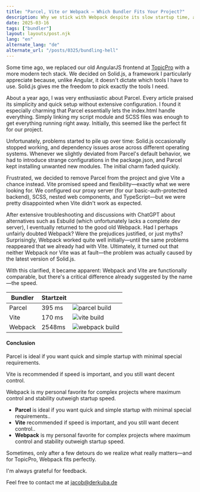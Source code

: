 ```yaml
---
title: "Parcel, Vite or Webpack – Which Bundler Fits Your Project?"
description: Why we stick with Webpack despite its slow startup time, and how Parcel and Vite compare.
date: 2025-03-16
tags: ["bundler"]
layout: layouts/post.njk
lang: "en"
alternate_lang: "de"
alternate_url: "/posts/0325/bundling-hell"
---
```


Some time ago, we replaced our old AngularJS frontend at [TopicPro](https://www.mountbarley.de/) with a more modern tech stack. We decided on Solid.js, a framework I particularly appreciate because, unlike Angular, it doesn't dictate which tools I have to use. Solid.js gives me the freedom to pick exactly the tools I need.

About a year ago, I was very enthusiastic about Parcel. Every article praised its simplicity and quick setup without extensive configuration. I found it especially charming that Parcel essentially lets the index.html handle everything. Simply linking my script module and SCSS files was enough to get everything running right away. Initially, this seemed like the perfect fit for our project.

Unfortunately, problems started to pile up over time: Solid.js occasionally stopped working, and dependency issues arose across different operating systems. Whenever we slightly deviated from Parcel's default behavior, we had to introduce strange configurations in the package.json, and Parcel kept installing unwanted new modules. The initial charm faded quickly.

Frustrated, we decided to remove Parcel from the project and give Vite a chance instead. Vite promised speed and flexibility—exactly what we were looking for. We configured our proxy server (for our basic-auth-protected backend), SCSS, nested web components, and TypeScript—but we were pretty disappointed when Vite didn't work as expected.

After extensive troubleshooting and discussions with ChatGPT about alternatives such as Esbuild (which unfortunately lacks a complete dev server), I eventually returned to the good old Webpack. Had I perhaps unfairly doubted Webpack? Were the prejudices justified, or just myths? Surprisingly, Webpack worked quite well initially—until the same problems reappeared that we already had with Vite. Ultimately, it turned out that neither Webpack nor Vite was at fault—the problem was actually caused by the latest version of Solid.js.

With this clarified, it became apparent: Webpack and Vite are functionally comparable, but there's a critical difference already suggested by the name—the speed.

| Bundler | Startzeit |                                                           |
| ------- | --------- | --------------------------------------------------------- |
| Parcel  | 395 ms    | ![parcel build](/img/0325/parcel.png "parcel runtime")    |
| Vite    | 170 ms    | ![vite build](/img/0325/vite.png "vite runtime")          |
| Webpack | 2548ms    | ![webpack build](/img/0325/webpack.png "webpack runtime") |

#### Conclusion

Parcel is ideal if you want quick and simple startup with minimal special requirements.

Vite is recommended if speed is important, and you still want decent control.

Webpack is my personal favorite for complex projects where maximum control and stability outweigh startup speed.

-   **Parcel** is ideal if you want quick and simple startup with minimal special requirements..
-   **Vite** recommended if speed is important, and you still want decent control..
-   **Webpack** is my personal favorite for complex projects where maximum control and stability outweigh startup speed.

Sometimes, only after a few detours do we realize what really matters—and for TopicPro, Webpack fits perfectly.

I'm always grateful for feedback.

Feel free to contact me at jacob@derkuba.de

